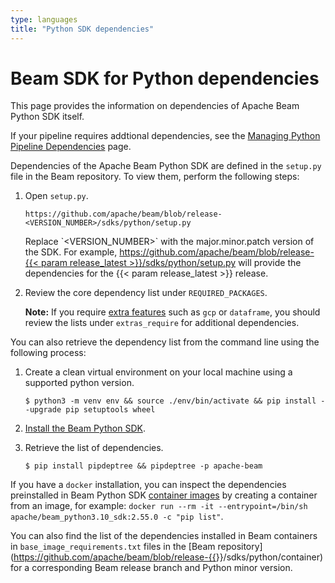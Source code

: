 ```yaml
---
type: languages
title: "Python SDK dependencies"
---
```

<!--
Licensed under the Apache License, Version 2.0 (the "License");
you may not use this file except in compliance with the License.
You may obtain a copy of the License at

http://www.apache.org/licenses/LICENSE-2.0

Unless required by applicable law or agreed to in writing, software
distributed under the License is distributed on an "AS IS" BASIS,
WITHOUT WARRANTIES OR CONDITIONS OF ANY KIND, either express or implied.
See the License for the specific language governing permissions and
limitations under the License.
-->

# Beam SDK for Python dependencies

This page provides the information on dependencies of Apache Beam Python SDK
itself.

If your pipeline requires addtional dependencies, see the [Managing Python Pipeline Dependencies](https://beam.apache.org/documentation/sdks/python-pipeline-dependencies/) page.

Dependencies of the Apache Beam Python SDK are defined in the `setup.py` file in the Beam repository. To view them, perform the following steps:

1. Open `setup.py`.

    ```
    https://github.com/apache/beam/blob/release-<VERSION_NUMBER>/sdks/python/setup.py
    ```

    <p class="paragraph-wrap">Replace `&lt;VERSION_NUMBER&gt;` with the major.minor.patch version of the SDK. For example, <a href="https://github.com/apache/beam/blob/release-{{< param release_latest >}}/sdks/python/setup.py" target="_blank" rel="noopener noreferrer">https://github.com/apache/beam/blob/release-{{< param release_latest >}}/sdks/python/setup.py</a> will provide the dependencies for the {{< param release_latest >}} release.</p>


2. Review the core dependency list under `REQUIRED_PACKAGES`.

    **Note:** If you require [extra features](/get-started/quickstart-py#extra-requirements) such as `gcp` or `dataframe`, you should review the lists under `extras_require` for additional dependencies.

You can also retrieve the dependency list from the command line using the following process:

1.  Create a clean virtual environment on your local machine using a supported python version.

    ```
    $ python3 -m venv env && source ./env/bin/activate && pip install --upgrade pip setuptools wheel
    ```

2. [Install the Beam Python SDK](/get-started/quickstart-py/#download-and-install).

3. Retrieve the list of dependencies.

    ```
    $ pip install pipdeptree && pipdeptree -p apache-beam
    ```

If you have a `docker` installation, you can inspect the dependencies
preinstalled in Beam Python SDK [container
images](/documentation/runtime/environments/) by creating a container from an
image, for example: `docker run --rm -it --entrypoint=/bin/sh apache/beam_python3.10_sdk:2.55.0 -c "pip list"`.

You can also find the list of the dependencies installed in Beam containers in
`base_image_requirements.txt` files in the [Beam repository](https://github.com/apache/beam/blob/release-{{<param release_latest >}}/sdks/python/container) for a corresponding Beam release branch and Python minor version.
